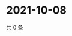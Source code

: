 # 2021-10-08

共 0 条

<!-- BEGIN -->
<!-- 最后更新时间 Fri Oct 08 2021 10:04:27 GMT+0800 (China Standard Time) -->

<!-- END -->
